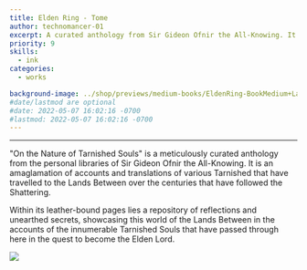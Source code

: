 ```yaml
---
title: Elden Ring - Tome
author: technomancer-01
excerpt: A curated anthology from Sir Gideon Ofnir the All-Knowing. It is an amaglamation of accounts and translations of various Tarnished that have travelled to the Lands Between over the centuries that have followed the Shattering.
priority: 9
skills:
  - ink
categories:
  - works

background-image: ../shop/previews/medium-books/EldenRing-BookMedium+Large-Preview-1.png
#date/lastmod are optional
#date: 2022-05-07 16:02:16 -0700
#lastmod: 2022-05-07 16:02:16 -0700
---
```


---
<style>
    small{
    font-size: 10px;
  }
  .social-media-icons {
    width: 20px;
  }
  .centertext{  
    align: center;
    padding-top: 100px;
    padding-bottom: 100px;
  }
 .flex-container {
  display: flex;
  justify-content: center;
}
.flex-container > div {
  margin: auto;
  padding: 20px;
  font-size: 30px;
  display: grid;
  grid-template-columns: repeat(auto-fill,minmax(160px, 1fr));
}
</style>

"On the Nature of Tarnished Souls" is a meticulously curated anthology from the personal libraries of Sir Gideon Ofnir the All-Knowing. It is an amaglamation of accounts and translations of various Tarnished that have travelled to the Lands Between over the centuries that have followed the Shattering.

Within its leather-bound pages lies a repository of reflections and unearthed secrets, showcasing this world of the Lands Between in the accounts of the innumerable Tarnished Souls that have passed through here in the quest to become the Elden Lord. 

<img class="imageDisplay" src="/shop/previews/medium-books/EldenRing-BookMedium+Large-Preview-1.png
" onclick="myFunction(this);">
 